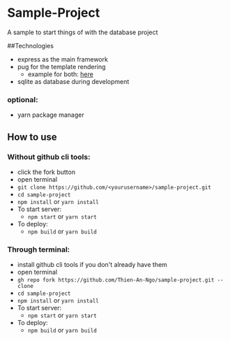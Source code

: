 # Sample-Project
A sample to start things of with the database project

##Technologies
- express as the main framework
- pug for the template rendering
  - example for both: [here](https://auth0.com/blog/create-a-simple-and-stylish-node-express-app/)
- sqlite as database during development

### optional:
- yarn package manager



## How to use
### Without github cli tools:
- click the fork button
- open terminal
- `git clone https://github.com/<yourusername>/sample-project.git`
- `cd sample-project`
- `npm install` or `yarn install`
- To start server:
  - `npm start` or `yarn start`
- To deploy:
  - `npm build` or `yarn build`

### Through terminal:
- install github cli tools if you don't already have them
- open terminal
- `gh repo fork https://github.com/Thien-An-Ngo/sample-project.git --clone`
- `cd sample-project`
- `npm install` or `yarn install`
- To start server:
  - `npm start` or `yarn start`
- To deploy:
  - `npm build` or `yarn build`
